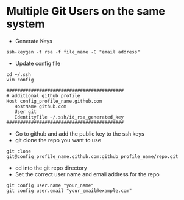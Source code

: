# Multiple Git Users on the same system

* Generate Keys
```
ssh-keygen -t rsa -f file_name -C "email address"
```

* Update config file
```
cd ~/.ssh
vim config

###########################################
# additional github profile
Host config_profile_name.github.com
   HostName github.com
   User git
   IdentityFile ~/.ssh/id_rsa_generated_key
###########################################

```

* Go to github and add the public key to the ssh keys
* git clone the repo you want to use
```
git clone git@config_profile_name.github.com:github_profile_name/repo.git
```
* cd into the git repo directory
* Set the correct user name and email address for the repo
```
git config user.name "your_name"
git config user.email "your_email@example.com" 
```
